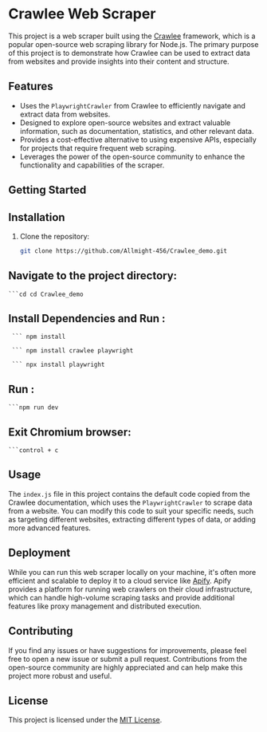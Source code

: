 # Crawlee Web Scraper

This project is a web scraper built using the [Crawlee](https://crawlee.dev/) framework, which is a popular open-source web scraping library for Node.js. The primary purpose of this project is to demonstrate how Crawlee can be used to extract data from websites and provide insights into their content and structure.

## Features

- Uses the `PlaywrightCrawler` from Crawlee to efficiently navigate and extract data from websites.
- Designed to explore open-source websites and extract valuable information, such as documentation, statistics, and other relevant data.
- Provides a cost-effective alternative to using expensive APIs, especially for projects that require frequent web scraping.
- Leverages the power of the open-source community to enhance the functionality and capabilities of the scraper.

## Getting Started

## Installation

1. Clone the repository:
   ```bash
   git clone https://github.com/Allmight-456/Crawlee_demo.git
## Navigate to the project directory:
    ```cd cd Crawlee_demo
## Install Dependencies and Run :
     ``` npm install 
     
     ``` npm install crawlee playwright
     
     ``` npx install playwright
## Run :
    ```npm run dev
## Exit Chromium browser:
    ```control + c

## Usage

The `index.js` file in this project contains the default code copied from the Crawlee documentation, which uses the `PlaywrightCrawler` to scrape data from a website. You can modify this code to suit your specific needs, such as targeting different websites, extracting different types of data, or adding more advanced features.

## Deployment

While you can run this web scraper locally on your machine, it's often more efficient and scalable to deploy it to a cloud service like [Apify](https://apify.com/). Apify provides a platform for running web crawlers on their cloud infrastructure, which can handle high-volume scraping tasks and provide additional features like proxy management and distributed execution.

## Contributing

If you find any issues or have suggestions for improvements, please feel free to open a new issue or submit a pull request. Contributions from the open-source community are highly appreciated and can help make this project more robust and useful.

## License

This project is licensed under the [MIT License](LICENSE).
